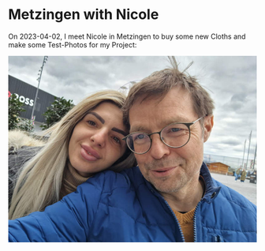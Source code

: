 # Metzingen with Nicole

On 2023-04-02, I meet Nicole in Metzingen to buy some new Cloths and make some Test-Photos for my Project:

<img src="1000000000.jpg" alt="Nicole and Michael in Metzingen" style="width:800px;"/>
